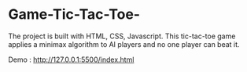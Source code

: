 # Game-Tic-Tac-Toe-
The project is built with HTML, CSS, Javascript. This tic-tac-toe game applies a minimax algorithm to AI players and no one player can beat it.

Demo :  http://127.0.0.1:5500/index.html


